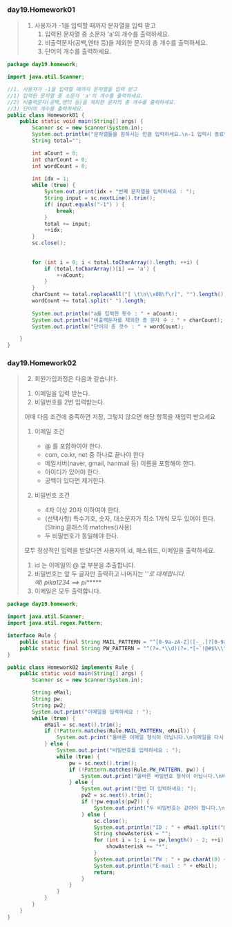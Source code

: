 ### day19.Homework01
> 1. 사용자가 -1을 입력할 때까지 문자열을 입력 받고   
>     1) 입력된 문자열 중 소문자 'a'의 개수를 출력하세요.   
>     2) 비출력문자(공백,엔터 등)을 제외한 문자의 총 개수를 출력하세요.   
>     3) 단어의 개수를 출력하세요.   

```java
package day19.homework;

import java.util.Scanner;

//1. 사용자가 -1을 입력할 때까지 문자열을 입력 받고
//1) 입력된 문자열 중 소문자 'a'의 개수를 출력하세요.
//2) 비출력문자(공백,엔터 등)을 제외한 문자의 총 개수를 출력하세요.
//3) 단어의 개수를 출력하세요.
public class Homework01 {
	public static void main(String[] args) {
		Scanner sc = new Scanner(System.in);
		System.out.println("문자열들을 원하시는 만큼 입력하세요.\n-1 입력시 종료합니다.");
		String total="";

		int aCount = 0;
		int charCount = 0;
		int wordCount = 0;
		
		int idx = 1;
		while (true) {
			System.out.print(idx + "번째 문자열을 입력하세요 : ");
			String input = sc.nextLine().trim();
			if( input.equals("-1") ) {
				break;
			}
			total += input;
			++idx;
		}
		sc.close();
		
		
		for (int i = 0; i < total.toCharArray().length; ++i) {
			if (total.toCharArray()[i] == 'a') {
				++aCount;
			}
		}
		charCount += total.replaceAll("[ \t\n\\x0B\f\r]", "").length();
		wordCount += total.split(" ").length;
				
		System.out.println("a를 입력한 횟수 : " + aCount);
		System.out.println("비출력문자를 제외한 총 문자 수 : " + charCount);
		System.out.println("단어의 총 갯수 : " + wordCount);

	}
}

```
### day19.Homework02
> 2. 회원가입과정은 다음과 같습니다.   
> 	1) 이메일을 입력 받는다.   
> 	2) 비밀번호를 2번 입력받는다.   
> 	   
>    이때 다음 조건에 충족하면 저장, 그렇지 않으면 해당 항목을 재입력 받으세요   
>  	1) 이메일 조건      
> 		- @ 를 포함하여야 한다.   
> 		- com, co.kr, net 중 하나로 끝나야 한다   
> 		- 메일서버(naver, gmail, hanmail 등) 이름을 포함해야 한다.   
> 		- 아이디가 있어야 한다.   
> 		- 공백이 있다면 제거한다.   
> 		   
> 	2) 비밀번호 조건   
> 		- 4자 이상 20자 이하여야 한다.   
> 		- (선택사항) 특수기호, 숫자, 대소문자가 최소 1개씩 모두 있어야 한다. (String 클래스의 matches()사용)   
> 		- 두 비밀번호가 동일해야 한다.   
>    
>   모두 정상적인 입력을 받았다면 사용자의 id, 패스워드, 이메일을 출력하세요.   
> 	1) id 는 이메일의 @ 앞 부분을 추출합니다.   
> 	2) 비밀번호는 앞 두 글자만 출력하고 나머지는 '*'로 대체합니다.   
> 		예) pika1234 ==> pi******   
> 	3) 이메일은 모두 출력합니다.   

```java
package day19.homework;

import java.util.Scanner;
import java.util.regex.Pattern;

interface Rule {
	public static final String MAIL_PATTERN = "^[0-9a-zA-Z]([-_.]?[0-9a-zA-Z])*@[0-9a-zA-Z]([-_.]?[0-9a-zA-Z])*.[a-zA-Z]{2,3}$";
	public static final String PW_PATTERN = "^(?=.*\\d)(?=.*[~`!@#$%\\^&*()-])(?=.*[a-z])(?=.*[A-Z]).{4,20}$";
}

public class Homework02 implements Rule {
	public static void main(String[] args) {
		Scanner sc = new Scanner(System.in);

		String eMail;
		String pw;
		String pw2;
		System.out.print("이메일을 입력하세요 : ");
		while (true) {
			eMail = sc.next().trim();
			if (!Pattern.matches(Rule.MAIL_PATTERN, eMail)) {
				System.out.print("올바른 이메일 형식이 아닙니다.\n이메일을 다시 입력하세요 : ");
			} else {
				System.out.print("비밀번호를 입력하세요 : ");
				while (true) {
					pw = sc.next().trim();
					if (!Pattern.matches(Rule.PW_PATTERN, pw)) {
						System.out.print("올바른 비밀번호 형식이 아닙니다.\n비밀번호를 다시 입력하세요 : ");
					} else {
						System.out.print("한번 더 입력하세요: ");
						pw2 = sc.next().trim();
						if (!pw.equals(pw2)) {
							System.out.print("두 비밀번호는 같아야 합니다.\n비밀번호를 다시 입력하세요 : ");
						} else {
							sc.close();
							System.out.println("ID : " + eMail.split("@")[0]);
							String showAsterisk = "";
							for (int i = 1; i <= pw.length() - 2; ++i) {
								showAsterisk += "*";
							}
							System.out.println("PW : " + pw.charAt(0) + pw.charAt(1) + showAsterisk);
							System.out.println("E-mail : " + eMail);
							return;
						}
					}
				}
			}
		}
	}
}
```


